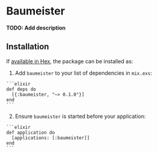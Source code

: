 # Baumeister

**TODO: Add description**

## Installation

If [available in Hex](https://hex.pm/docs/publish), the package can be installed as:

  1. Add `baumeister` to your list of dependencies in `mix.exs`:

    ```elixir
    def deps do
      [{:baumeister, "~> 0.1.0"}]
    end
    ```

  2. Ensure `baumeister` is started before your application:

    ```elixir
    def application do
      [applications: [:baumeister]]
    end
    ```

